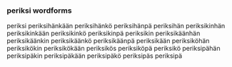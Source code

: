 
### periksi wordforms

periksi
periksihänkään
periksihänkö
periksihänpä
periksihän
periksikinhän
periksikinkään
periksikinkö
periksikinpä
periksikin
periksikäänhän
periksikäänkin
periksikäänkö
periksikäänpä
periksikään
periksiköhän
periksikökin
periksikökään
periksikös
periksiköpä
periksikö
periksipähän
periksipäkin
periksipäkään
periksipäkö
periksipäs
periksipä

